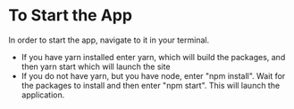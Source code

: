 # To Start the App
 In order to start the app, navigate to it in your terminal. 
 - If you have yarn installed enter yarn, which will build the packages, and then yarn start which will launch the site
 - If you do not have yarn, but you have node, enter "npm install". Wait for the packages to install and then enter "npm start". This will launch the application.